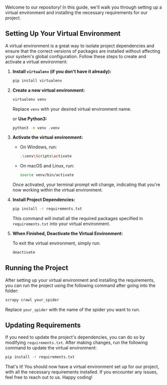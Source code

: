 Welcome to our repository! In this guide, we'll walk you through setting up a virtual environment and installing the necessary requirements for our project.

## Setting Up Your Virtual Environment

A virtual environment is a great way to isolate project dependencies and ensure that the correct versions of packages are installed without affecting your system's global configuration. Follow these steps to create and activate a virtual environment:

1. **Install `virtualenv` (if you don't have it already):**

   ```bash
   pip install virtualenv
   ```

2. **Create a new virtual environment:**

   ```bash
   virtualenv venv
   ```

   Replace `venv` with your desired virtual environment name.

      or **Use Python3:**

   ```bash
   python3 -m venv .venv
   ```

4. **Activate the virtual environment:**

   - On Windows, run:
     ```bash
     .\venv\Scripts\activate
     ```
   - On macOS and Linux, run:
     ```bash
     source venv/bin/activate
     ```

   Once activated, your terminal prompt will change, indicating that you're now working within the virtual environment.

5. **Install Project Dependencies:**

   ```bash
   pip install -r requirements.txt
   ```

   This command will install all the required packages specified in `requirements.txt` into your virtual environment.

6. **When Finished, Deactivate the Virtual Environment:**

   To exit the virtual environment, simply run:
   ```bash
   deactivate
   ```

## Running the Project

After setting up your virtual environment and installing the requirements, you can run the project using the following command after going into the folder:

```bash
scrapy crawl your_spider
```

Replace `your_spider` with the name of the spider you want to run.

## Updating Requirements

If you need to update the project's dependencies, you can do so by modifying `requirements.txt`. After making changes, run the following command to update the virtual environment:

```bash
pip install -r requirements.txt
```

That's it! You should now have a virtual environment set up for our project, with all the necessary requirements installed. If you encounter any issues, feel free to reach out to us. Happy coding!
